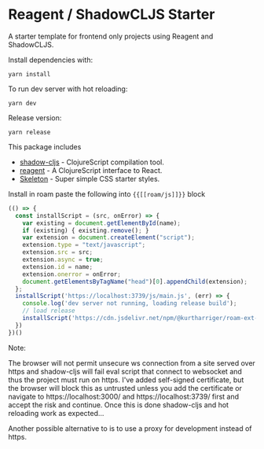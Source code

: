 # Reagent / ShadowCLJS Starter

A starter template for frontend only projects using Reagent and ShadowCLJS.

Install dependencies with:

```
yarn install
```

To run dev server with hot reloading:

```
yarn dev
```

Release version:

```
yarn release
```

This package includes

- [shadow-cljs](https://github.com/thheller/shadow-cljs) - ClojureScript compilation tool.
- [reagent](https://github.com/reagent-project/reagent) - A ClojureScript interface to React.
- [Skeleton](http://getskeleton.com/) - Super simple CSS starter styles.


Install in roam paste the following into `{{[[roam/js]]}}` block

```javascript       
(() => {
  const installScript = (src, onError) => {
    var existing = document.getElementById(name);
    if (existing) { existing.remove(); }
    var extension = document.createElement("script");
    extension.type = "text/javascript";
    extension.src = src; 
    extension.async = true;
    extension.id = name;
    extension.onerror = onError;
    document.getElementsByTagName("head")[0].appendChild(extension);
  };
  installScript('https://localhost:3739/js/main.js', (err) => {
    console.log('dev server not running, loading release build');
    // load release
    installScript('https://cdn.jsdelivr.net/npm/@kurtharriger/roam-ext-shadow-cljs/public/js/main.js')
  })
})()
```

Note:

The browser will not permit unsecure ws connection from a site served over https and shadow-cljs will fail eval script
that connect to websocket and thus the project must run on https.  I've added self-signed certificate, but the browser
will block this as untrusted unless you add the certificate or navigate to https://localhost:3000/ and
https://localhost:3739/ first and accept the risk and continue. 
Once this is done shadow-cljs and hot reloading work as expected... 

Another possible alternative to is to use a proxy for development instead of https.  

